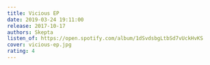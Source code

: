```yaml
---
title: Vicious EP
date: 2019-03-24 19:11:00
release: 2017-10-17
authors: Skepta
listen_of: https://open.spotify.com/album/1dSvdsbgLtbSd7vUckHvKS
cover: vicious-ep.jpg
rating: 4
---
```

